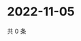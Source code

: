 # 2022-11-05

共 0 条

<!-- BEGIN WEIBO -->
<!-- 最后更新时间 Sat Nov 05 2022 02:07:00 GMT+0800 (China Standard Time) -->

<!-- END WEIBO -->
